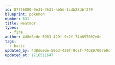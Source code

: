 ```yaml
---
id: 877f6800-9e31-4631-ab5d-1cdb28dbf279
blueprint: pokemon
number: 631
title: Heatmor
types:
  - fire
author: 4d8d6ede-5963-429f-9c2f-74b897007e0c
tags:
  - basic
updated_by: 4d8d6ede-5963-429f-9c2f-74b897007e0c
updated_at: 1716511647
---
```

